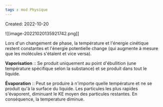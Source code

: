 ```yaml
---
tags : mod Physique
---
```

Created: 2022-10-20

![[image-20221020135921742.png]]

Lors d'un changement de phase, la température et l'énergie cinétique restent constantes et l'énergie potentielle change (qui augmente à mesure que les molécules s'étalent et vice versa).

**Vaporisation** :: Se produit uniquement au point d'ébullition (une température spécifique selon la substance) et se produit dans tout le liquide.


**Évaporation** :: Peut se produire à n'importe quelle température et ne se produit qu'à la surface du liquide. Les particules les plus rapides s'évaporent, diminuant le KE moyen des particules restantes. En conséquence, la temperature diminue.